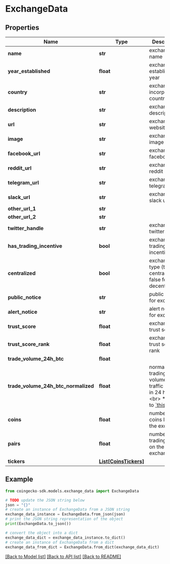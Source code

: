 # ExchangeData


## Properties

Name | Type | Description | Notes
------------ | ------------- | ------------- | -------------
**name** | **str** | exchange name | [optional] 
**year_established** | **float** | exchange established year | [optional] 
**country** | **str** | exchange incorporated country | [optional] 
**description** | **str** | exchange description | [optional] 
**url** | **str** | exchange website url | [optional] 
**image** | **str** | exchange image url | [optional] 
**facebook_url** | **str** | exchange facebook url | [optional] 
**reddit_url** | **str** | exchange reddit url | [optional] 
**telegram_url** | **str** | exchange telegram url | [optional] 
**slack_url** | **str** | exchange slack url | [optional] 
**other_url_1** | **str** |  | [optional] 
**other_url_2** | **str** |  | [optional] 
**twitter_handle** | **str** | exchange twitter handle | [optional] 
**has_trading_incentive** | **bool** | exchange trading incentive | [optional] 
**centralized** | **bool** | exchange type (true for centralized, false for decentralized) | [optional] 
**public_notice** | **str** | public notice for exchange | [optional] 
**alert_notice** | **str** | alert notice for exchange | [optional] 
**trust_score** | **float** | exchange trust score | [optional] 
**trust_score_rank** | **float** | exchange trust score rank | [optional] 
**trade_volume_24h_btc** | **float** |  | [optional] 
**trade_volume_24h_btc_normalized** | **float** | normalized trading volume by traffic in BTC in 24 hours &lt;br&gt; *refers to [&#x60;this blog&#x60;](https://blog.coingecko.com/trust-score/). | [optional] 
**coins** | **float** | number of coins listed on the exchange | [optional] 
**pairs** | **float** | number of trading pairs on the exchange | [optional] 
**tickers** | [**List[CoinsTickers]**](CoinsTickers.md) |  | [optional] 

## Example

```python
from coingecko-sdk.models.exchange_data import ExchangeData

# TODO update the JSON string below
json = "{}"
# create an instance of ExchangeData from a JSON string
exchange_data_instance = ExchangeData.from_json(json)
# print the JSON string representation of the object
print(ExchangeData.to_json())

# convert the object into a dict
exchange_data_dict = exchange_data_instance.to_dict()
# create an instance of ExchangeData from a dict
exchange_data_from_dict = ExchangeData.from_dict(exchange_data_dict)
```
[[Back to Model list]](../README.md#documentation-for-models) [[Back to API list]](../README.md#documentation-for-api-endpoints) [[Back to README]](../README.md)


